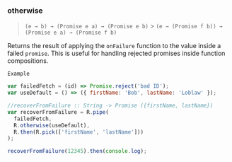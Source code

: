 ### otherwise

> `(e → b) → (Promise e a) → (Promise e b)` > `(e → (Promise f b)) → (Promise e a) → (Promise f b)`

Returns the result of applying the `onFailure` function to the value inside a failed `promise`. This is useful for handling rejected promises inside function compositions.

`Example`

```js
var failedFetch = (id) => Promise.reject('bad ID');
var useDefault = () => ({ firstName: 'Bob', lastName: 'Loblaw' });

//recoverFromFailure :: String -> Promise ({firstName, lastName})
var recoverFromFailure = R.pipe(
  failedFetch,
  R.otherwise(useDefault),
  R.then(R.pick(['firstName', 'lastName']))
);

recoverFromFailure(12345).then(console.log);
```
